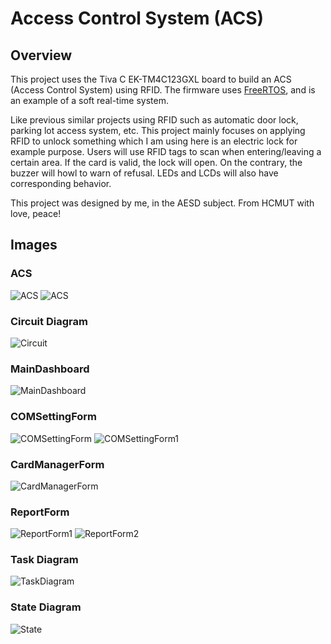 # Access Control System (ACS)

## Overview
This project uses the Tiva C EK-TM4C123GXL board to build an ACS (Access Control System) using RFID. The firmware uses [FreeRTOS](https://www.freertos.org/), and is an example of a soft real-time system.

Like previous similar projects using RFID such as automatic door lock, parking lot access system, etc. This project mainly focuses on applying RFID to unlock something which I am using here is an electric lock for example purpose. Users will use RFID tags to scan when entering/leaving a certain area. If the card is valid, the lock will open. On the contrary, the buzzer will howl to warn of refusal. LEDs and LCDs will also have corresponding behavior.

This project was designed by me, in the AESD subject. From HCMUT with love, peace!

## Images

### ACS
![ACS](ACS1.png)
![ACS](ACS2.png)

### Circuit Diagram
![Circuit](Circuit.png)

### MainDashboard
![MainDashboard](MainDashboard.png)

### COMSettingForm
![COMSettingForm](COMSettingForm.png)
![COMSettingForm1](COMSettingForm1.png)

### CardManagerForm
![CardManagerForm](CardManagerForm.png)

### ReportForm
![ReportForm1](ReportForm1.png)
![ReportForm2](ReportForm2.png)

### Task Diagram
![TaskDiagram](TaskDiagram.png)

### State Diagram
![State](State.png)
